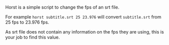 Horst is a simple script to change the fps of an srt file.

For example `horst subtitle.srt 25 23.976` will convert `subtitle.srt` from 25 fps
to 23.976 fps.

As srt file does not contain any information on the fps they are using, this is
your job to find this value.


